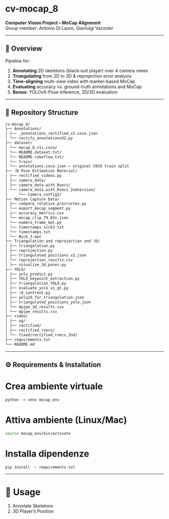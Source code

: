 # cv-mocap_8

**Computer Vision Project – MoCap Alignment**  
Group member:
Antonio Di Lauro,
Gianluigi Vazzoler

---

## 🔎 Overview

Pipeline for:

1. **Annotating** 2D skeletons (black‐suit player) over 4 camera views  
2. **Triangulating** from 2D to 3D & reprojection error analysis  
3. **Time-aligning** multi-view video with marker-based MoCap  
4. **Evaluating** accuracy vs. ground-truth annotations and MoCap  
5. **Bonus:** YOLOv8-Pose inference, 2D/3D evaluation

---

## 📁 Repository Structure

```graphql
cv-mocap_8/
├── Annotations/
│ ├── _annotations_rectified_v2.coco.json
│ └── rectify_annotationsV2.py
├── dataset/
│ └── mocap_8.v1i.coco/
│ └── README.dataset.txt/
│ └── README.roboflow.txt/
│ └── train/
│ └── annotations.coco.json ← original COCO train split
├── 3D Pose Estimation Material/
│ ├── rectified_videos.py
│ ├── camera_data/
│ ├── camera_data_with_Rvecs/
│ └── camera_data_with_Rvecs_2ndversion/
│     └── Camera_config2/
├── Motion Capture Data/
│ ├── compare_relative_procrustes.py
│ └── export_mocap_segment.py
│ ├── accuracy_metrics.csv
│ └── mocap_clip_79_83s.json
│ └── numero_frame_mat.py
│ └── timestamps_nick3.txt
│ └── timestamps.txt
│ └── Nick_3.mat
├── Triangulation and reprojection and 3D/
│ ├── triangulation.py
│ ├── reprojection.py
│ ├── triangulated_positions_v2.json
│ └── reprojection_results.csv
│ ├── visualize_3d_poses.py
├── YOLO/
│ ├── yolo_predict.py
│ ├── YOLO_keypoint_extraction.py
│ ├── triangulation_YOLO.py
│ ├── evaluate_yolo_vs_gt.py
│ ├── 3d_confront.py
│ ├── yolo2d_for_triangulation.json
│ ├── triangulated_positions_yolo.json
│ └── mpjpe_3d_results.csv
│ └── mpjpe_results.csv
├── video/
│ ├── og/
│ ├── rectified/
│ ├── rectified_rvecs/
│ └── fixed/rectified_rvecs_2nd/
├── requirements.txt
└── README.md

```
---
## ⚙️ Requirements & Installation

# Crea ambiente virtuale
```bash
python -m venv mocap_env
```
# Attiva ambiente (Linux/Mac)
```bash
source mocap_env/bin/activate
```
# Installa dipendenze
```bash
pip install -r requirements.txt
```
---
# 🚀 Usage
1. Annotate Skeletons
2. 3D Player’s Position
```bash

```
